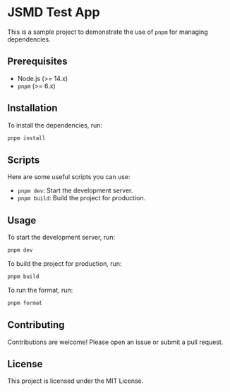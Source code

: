 # JSMD Test App

This is a sample project to demonstrate the use of `pnpm` for managing dependencies.

## Prerequisites

- Node.js (>= 14.x)
- `pnpm` (>= 6.x)

## Installation

To install the dependencies, run:

```sh
pnpm install
```

## Scripts

Here are some useful scripts you can use:

- `pnpm dev`: Start the development server.
- `pnpm build`: Build the project for production.

## Usage

To start the development server, run:

```sh
pnpm dev
```

To build the project for production, run:

```sh
pnpm build
```

To run the format, run:

```sh
pnpm format
```

## Contributing

Contributions are welcome! Please open an issue or submit a pull request.

## License

This project is licensed under the MIT License.
